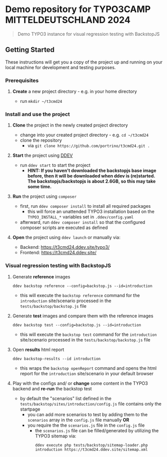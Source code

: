 # Demo repository for TYPO3CAMP MITTELDEUTSCHLAND 2024

> Demo TYPO3 instance for visual regression testing with BackstopJS

## Getting Started

These instructions will get you a copy of the project up and running on your
local machine for development and testing
purposes.

### Prerequisites

1. **Create** a new project directory - e.g. in your home directory

    - run `mkdir ~/t3cmd24`

### Install and use the project

1. **Clone** the project in the newly created project directory

    - change into your created project directory - e.g. `cd ~/t3cmd24`
    - clone the repository
        - via `git clone https://github.com/portrino/t3cmd24.git .`


2. **Start** the project using [DDEV](https://ddev.readthedocs.io/en/stable/)

    - run `ddev start` to start the project
        - **HINT: If you haven't downloaded the backstopjs base image before,
          then it will be downloaded when ddev is (re)started. The
          backstopjs/backstopjs is about 2.6GB, so this may take some time.**


3. **Run** the project using `composer`

    - first, run `ddev composer install` to install all required packages
        - this will force an unattended TYPO3 installation based on the
          `TYPO3_INSTALL_*` variables set in `.ddev/config.yaml`
    - afterward, run `ddev composer install` so that the configured composer
      scripts are executed as defined


4. **Open** the project using `ddev launch` or manually
   via:
    - Backend: https://t3cmd24.ddev.site/typo3/
    - Frontend: https://t3cmd24.ddev.site/

### Visual regression testing with BackstopJS

1. Generate **reference** images

    ```
    ddev backstop reference --config=backstop.js --id=introduction
    ```
    - this will execute the `backstop reference` command for the `introduction`
      site/scenario processed in the `tests/backstop/backstop.js` file

2. Generate **test** images and compare them with the reference images

    ```
    ddev backstop test --config=backstop.js --id=introduction
    ```
    - this will execute the `backstop test` command for the `introduction`
      site/scenario processed in the `tests/backstop/backstop.js` file

3. Open **results** html report

    ```
    ddev backstop-results --id introduction
    ```
    - this wraps the `backstop openReport` command and opens the html report for
      the `introduction` site/scenario in your default browser

4. Play with the configs and/ or **change** some content in the TYPO3 backend
   and **re-run** the backstop test

    - by default the "scenarios" list defined in
      the `tests/backstop/sites/introduction/config.js` file contains only the
      startpage
        - you can add more scenarios to test by adding them to the `scenarios`
          array in the `config.js` file manually **OR**
        - you require the the `scenarios.js` file in the `config.js` file
            - the `scenarios.js` file can be filled/generated by utilizing the
              TYPO3 sitemap via:
              ```
              ddev execute php tests/backstop/sitemap-loader.php introduction https://t3cmd24.ddev.site/sitemap.xml
              ```
